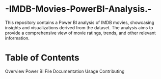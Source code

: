 # -IMDB-Movies-PowerBI-Analysis.-

This repository contains a Power BI analysis of IMDB movies, showcasing insights and visualizations derived from the dataset. 
The analysis aims to provide a comprehensive view of movie ratings, trends, and other relevant information.

# Table of Contents

Overview
Power BI File
Documentation
Usage
Contributing
